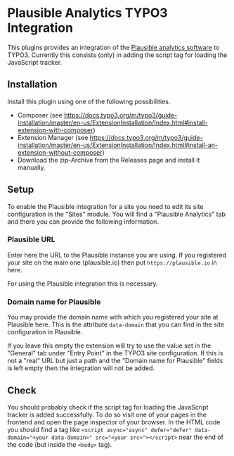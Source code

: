 # Plausible Analytics TYPO3 Integration

This plugins provides an integration of the [Plausible analytics software](https://plausible.io) to TYPO3. Currently this consists (only) in adding the script tag for loading the JavaScript tracker.

## Installation

Install this plugin using one of the following possibilities.

- Composer (see https://docs.typo3.org/m/typo3/guide-installation/master/en-us/ExtensionInstallation/Index.html#install-extension-with-composer)
- Extension Manager (see https://docs.typo3.org/m/typo3/guide-installation/master/en-us/ExtensionInstallation/Index.html#install-an-extension-without-composer)
- Download the zip-Archive from the Releases page and install it manually.

## Setup

To enable the Plausible integration for a site you need to edit its site configuration in the "Sites" module. You will find a "Plausible Analytics" tab and there you can provide the following information.

### Plausible URL

Enter here the URL to the Plausible instance you are using. If you registered your site on the main one (plausible.io) then put `https://plausible.io` in here.

For using the Plausible integration this is necessary.

### Domain name for Plausible

You may provide the domain name with which you registered your site at Plausible here. This is the attribute `data-domain` that you can find in the site configuration in Plausible.

If you leave this empty the extension will try to use the value set in the "General" tab under "Entry Point" in the TYPO3 site configuration. If this is not a "real" URL but just a path and the "Domain name for Plausible" fields is left empty then the integration will not be added.

## Check

You should probably check if the script tag for loading the JavaScript tracker is added successfully. To do so visit one of your pages in the frontend and open the page inspector of your browser. In the HTML code you should find a tag like `<script async="async" defer="defer" data-domain="<your data-domain>" src="<your src>"></script>` near the end of the code (but inside the `<body>` tag).
